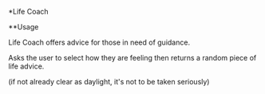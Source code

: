 *Life Coach

**Usage 

Life Coach offers advice for those in need of guidance. 

Asks the user to select how they are feeling then returns a random piece of life advice. 

(if not already clear as daylight, it's not to be taken seriously)

